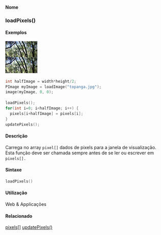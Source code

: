 
#### Nome
### loadPixels()

#### Exemplos
<img border="0" height="100" src="media/loadPixels_.jpg" width="100"/>

```pde
int halfImage = width*height/2; 
PImage myImage = loadImage("topanga.jpg"); 
image(myImage, 0, 0); 
 
loadPixels(); 
for(int i=0; i<halfImage; i++) { 
  pixels[i+halfImage] = pixels[i]; 
} 
updatePixels(); 

```

#### Descrição
Carrega no array `pixel[]`
dados de pixels para a janela de visualização. Esta
função deve ser chamada sempre antes de se ler ou
escrever em `pixels[].`

#### Sintaxe
```pde
loadPixels()

```

#### Utilização

	
Web & Applicações

#### Relacionado
[pixels[]](pixels
)
[updatePixels()](updatePixels_
)

